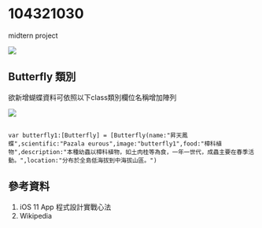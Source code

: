 # 104321030
midtern project


<img src=https://www.ncnu.edu.tw/ncnuweb/units/share/%E5%85%A8%E6%A0%A1%E5%85%B1%E7%94%A8/web_material/images/banner/banner_22.gif>


## Butterfly 類別
<p>欲新增蝴蝶資料可依照以下class類別欄位名稱增加陣列</p>
<img src="https://github.com/weasel0630/mid_project/blob/master/mid/Assets.xcassets/butterfly%20class.png" >

```

var butterfly1:[Butterfly] = [Butterfly(name:"昇天鳳蝶",scientific:"Pazala eurous",image:"butterfly1",food:"樟科植物",description:"本種幼蟲以樟科植物，如土肉桂等為食，一年一世代，成蟲主要在春季活動。",location:"分布於全島低海拔到中海拔山區。")

```
   
## 參考資料
<ol>
<li>iOS 11 App 程式設計實戰心法</li>
<li>Wikipedia</li>
</ol>
